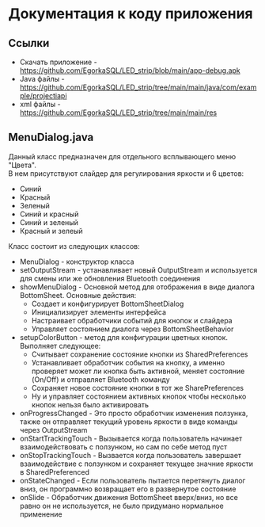 # Документация к коду приложения #

## Ссылки ##

+ Скачать приложение - https://github.com/EgorkaSQL/LED_strip/blob/main/app-debug.apk
+ Java файлы - https://github.com/EgorkaSQL/LED_strip/tree/main/main/java/com/example/projectiapi
+ xml файлы - https://github.com/EgorkaSQL/LED_strip/tree/main/main/res

## MenuDialog.java ##

Данный класс предназначен для отдельного всплывающего меню "Цвета".\
В нем присутствуют слайдер для регулирования яркости и 6 цветов:
+ Синий
+ Красный
+ Зеленый
+ Синий и красный
+ Синий и зеленый
+ Красный и зелеый

Класс состоит из следующих классов:
+ MenuDialog - конструктор класса
+ setOutputStream - устанавливает новый OutputStream и используется для смены или же обновления Bluetooth соединения
+ showMenuDialog - Основной метод для отображения в виде диалога BottomSheet. Основные действия:
  + Создает и конфигурирует BottomSheetDialog
  + Инициализирует элементы интерфейса
  + Настраивает обработчики событий для кнопок и слайдера
  + Управляет состоянием диалога через BottomSheetBehavior
+ setupColorButton - метод для конфигурации цветных кнопок. Выполняет следующее:
  + Считывает сохранение состояние кнопки из SharedPreferences
  + Устанавливает обработчик события на кнопку, а именно проверяет может ли кнопка быть активной, меняет состояние (On/Off) и отправляет Bluetooth команду
  + Сохраняет новое состояние кнопки в тот же SharePreferences
  + Ну и управляет состоянием активных кнопок чтобы несколько кнопок нельзя было активировать
+ onProgressChanged - Это просто обработчик изменения ползунка, также он отправляет текущий уровень яркости в виде команды через OutputStream
+ onStartTrackingTouch - Вызывается когда пользователь начинает взаимодействовать с ползунком, но сам по себе метод пуст
+ onStopTrackingTouch - Вызвается когда пользователь завершает взаимодействие с ползунком и сохраняет текущее значние яркости в SharedPreferenced
+ onStateChanged - Если пользователь пытается перетянуть диалог вниз, он программно возвращает его в развернутое состояние
+ onSlide - Обработчик движения BottomSheet вверх/вниз, но все равно он не используется, не было придумано нормальное применение
